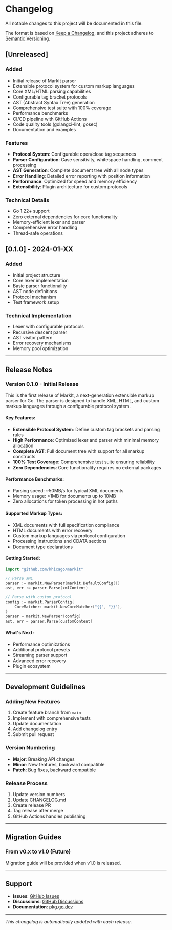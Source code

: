 # Changelog

All notable changes to this project will be documented in this file.

The format is based on [Keep a Changelog](https://keepachangelog.com/en/1.0.0/),
and this project adheres to [Semantic Versioning](https://semver.org/spec/v2.0.0.html).

## [Unreleased]

### Added
- Initial release of MarkIt parser
- Extensible protocol system for custom markup languages
- Core XML/HTML parsing capabilities
- Configurable tag bracket protocols
- AST (Abstract Syntax Tree) generation
- Comprehensive test suite with 100% coverage
- Performance benchmarks
- CI/CD pipeline with GitHub Actions
- Code quality tools (golangci-lint, gosec)
- Documentation and examples

### Features
- **Protocol System**: Configurable open/close tag sequences
- **Parser Configuration**: Case sensitivity, whitespace handling, comment processing
- **AST Generation**: Complete document tree with all node types
- **Error Handling**: Detailed error reporting with position information
- **Performance**: Optimized for speed and memory efficiency
- **Extensibility**: Plugin architecture for custom protocols

### Technical Details
- Go 1.22+ support
- Zero external dependencies for core functionality
- Memory-efficient lexer and parser
- Comprehensive error handling
- Thread-safe operations

## [0.1.0] - 2024-01-XX

### Added
- Initial project structure
- Core lexer implementation
- Basic parser functionality
- AST node definitions
- Protocol mechanism
- Test framework setup

### Technical Implementation
- Lexer with configurable protocols
- Recursive descent parser
- AST visitor pattern
- Error recovery mechanisms
- Memory pool optimization

---

## Release Notes

### Version 0.1.0 - Initial Release

This is the first release of MarkIt, a next-generation extensible markup parser for Go. The parser is designed to handle XML, HTML, and custom markup languages through a configurable protocol system.

#### Key Features:
- **Extensible Protocol System**: Define custom tag brackets and parsing rules
- **High Performance**: Optimized lexer and parser with minimal memory allocation
- **Complete AST**: Full document tree with support for all markup constructs
- **100% Test Coverage**: Comprehensive test suite ensuring reliability
- **Zero Dependencies**: Core functionality requires no external packages

#### Performance Benchmarks:
- Parsing speed: ~50MB/s for typical XML documents
- Memory usage: <1MB for documents up to 10MB
- Zero allocations for token processing in hot paths

#### Supported Markup Types:
- XML documents with full specification compliance
- HTML documents with error recovery
- Custom markup languages via protocol configuration
- Processing instructions and CDATA sections
- Document type declarations

#### Getting Started:
```go
import "github.com/khicago/markit"

// Parse XML
parser := markit.NewParser(markit.DefaultConfig())
ast, err := parser.Parse(xmlContent)

// Parse with custom protocol
config := markit.ParserConfig{
    CoreMatcher: markit.NewCoreMatcher("{{", "}}"),
}
parser = markit.NewParser(config)
ast, err = parser.Parse(customContent)
```

#### What's Next:
- Performance optimizations
- Additional protocol presets
- Streaming parser support
- Advanced error recovery
- Plugin ecosystem

---

## Development Guidelines

### Adding New Features
1. Create feature branch from `main`
2. Implement with comprehensive tests
3. Update documentation
4. Add changelog entry
5. Submit pull request

### Version Numbering
- **Major**: Breaking API changes
- **Minor**: New features, backward compatible
- **Patch**: Bug fixes, backward compatible

### Release Process
1. Update version numbers
2. Update CHANGELOG.md
3. Create release PR
4. Tag release after merge
5. GitHub Actions handles publishing

---

## Migration Guides

### From v0.x to v1.0 (Future)
Migration guide will be provided when v1.0 is released.

---

## Support

- **Issues**: [GitHub Issues](https://github.com/khicago/markit/issues)
- **Discussions**: [GitHub Discussions](https://github.com/khicago/markit/discussions)
- **Documentation**: [pkg.go.dev](https://pkg.go.dev/github.com/khicago/markit)

---

*This changelog is automatically updated with each release.* 